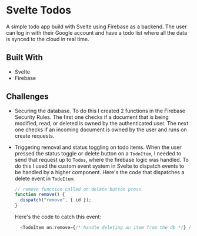 # Svelte Todos
A simple todo app build with Svelte using Firebase as a backend. The user can log in with their Google account and have a todo list where all the data is synced to the cloud in real time.

## Built With
* Svelte
* Firebase

## Challenges
* Securing the database. To do this I created 2 functions in the Firebase Security Rules. The first one checks if a document that is being modified, read, or deleted is owned by the authenticated user. The next one checks if an incoming document is owned by the user and runs on create requests.

* Triggering removal and status toggling on todo items. When the user pressed the status toggle or delete button on a ```TodoItem```, I needed to send that request up to ```Todos```, where the firebase logic was handled. To do this I used the custom event system in Svelte to dispatch events to be handled by a higher component. Here's the code that dispatches a delete event in ```TodoItem```:
  ```javascript
  // remove function called on delete button press
  function remove() {
    dispatch("remove", { id });
  }
  ```
  Here's the code to catch this event:
  ```javascript
    <TodoItem on:remove={/* handle deleting an item from the db */} /* other props here*/ />
  ```